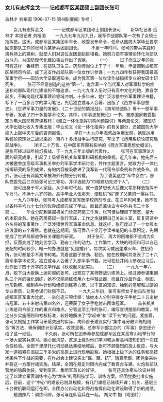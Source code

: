 ### 女儿有志挥金戈——记成都军区某团硕士副团长张可
岳林才  刘裕国
1998-07-15
第4版(要闻)
专栏：

　　女儿有志挥金戈
　　——记成都军区某团硕士副团长张可
　　新华社记者  岳林才  本报记者  刘裕国
　　一九九七年九月九日，我军作战部队第一次有了女硕士指挥员。这天，成都军区某集团军军长、政委发布命令，任命从国防大学毕业要求回原部队工作的张可为某步兵团副团长。
　　不足一年时间，张可的带兵实践和演兵场上的建树，就使人们对这位女团副刮目相看。她努力把军事理论转化为部队战斗力，为国防现代化建设事业作出了贡献。
　　（一）
　　过了而立之年的张可有这样一番经历：在部队卫生员、药剂师岗位上干了十一年后，申请调到成都军区某师司令部，成了这支作战部队第一位女作训参谋；一九九四年秋获得我国最高军事学府——国防大学录取通知书，成为我军第一位攻读作战指挥专业的女硕士研究生。
　　张可不经意创造的这些“第一”，饱含着一个当代军人对军事科学的痴迷和对部队现代化建设的不懈追求。一九七九年入伍时只有高中文化的她，靠自学起步，不断向现代军事理论领域冲刺。十多年来，她广泛涉猎中外军事理论书籍，写下了一百多万字的学习笔记，先后独立或与人合著、出版了《西方军事思想史》、《世界军事力量的发展》、《二十世纪的情报战》、《海军陆战队》等十一部军事专著，发表了四十多篇学术论文。其中，《军事思想概论》一书，被原国家教委指定为电大国防教育课教材；《建立一体化指挥机构问题探讨》等两篇论文，被国防大学出版社收入专集出版；毕业论文《论一体化指挥》的有关部分，还被国防大学摘入上报中央军委的咨询报告。
　　早在一九九○年海湾战争爆发前，她就运用系统论原理对二战以来的一百八十多场战争进行研究，写出了《运用系统论研究局部战争》。
　　洋洋二十万言、在中国军界颇有影响的《西方军事思想史概论》，是张可经过四年挑灯夜战、于一九九三年出版的代表作。
　　张可在军事理论方面的研究成果，引起了上级领导机关和军事科研机构的重视。近几年来，她先后三次被邀参加高级军事机关举办的军事学术研讨会，并作主题发言。她致力于一体化指挥研究的系列成果，有的内容被吸收进了我军新一代司令部条例和作战条令。此外，张可还有两篇文章被海外刊物分别转载。
　　为了褒奖这位“军中女杰”，部队党委先后三次给张可记三等功，并评选她为“巾帼建功先进个人”。
　　（二）
　　张可出身于军人家庭，从少年时代起，就一直梦想长大后像父辈那样去指挥千军万马。不满十六岁的她，高中毕业入伍那天，便趁机“偷”走了父亲的一摞兵书。
　　一九八○年秋，张可考入成都军区军医学校药剂专业。在三年时间里，她不仅以各科平均九十七分的优异成绩完成了学业，而且还兼读古今中外兵书二十多部……
　　毕业分配到某部机关门诊部药房工作后，张可很快理顺了面宽、量大的本职业务。她在药房搭起一张行军床，工作之余就把自己关进斗室，反复研读中外名将的军事著作，广泛涉猎世界军事革命信息。就这样，张可度过了一个女孩本应浪漫的五个春秋。也就在这期间，张可靠八十余万字读书笔记的丰厚积淀，先期完成了世界局部战争有关课题的研究。
　　对于张可，再大的困难都不会成为负担，反而变成了她刻苦学习、勤奋工作的动力。工作繁忙，大块的时间和可以自己支配的时间较少，唯一的办法就是“见缝插针”。每次实习或出差乘火车、住招待所，张可都是手不离书和笔。凭着这股子拼劲、韧劲，她在校期间共发表了二十六篇军事学术论文，独立或与人合著了九部军事书籍。张可在赴井冈山参观见习后，创作出了四十万字的文学作品《秋收起义纪实》。
　　（三）
　　一九九一年六月，脱下白大褂换上迷彩服的张可，出现在了某师野战训练场上。经过师参谋集训队三个月的强化训练，她不仅能熟练使用六七种轻武器，而且在沙盘作业、标图、地形勘察、编制各种计划和组织训练等方面，以丰富的知识、独到的见解和过硬的专业素质，让男参谋们钦佩不已。
　　一九九三年初，张可率师女子射击队参加成都军区军事大比武，一举创造三项佳绩：除她本人分别夺得女子手枪二十五米射击冠军、五十米射击第四名外，还荣获了女子手枪射击团体冠军。
　　首长机关训练是司令部工作的重点和难点。分管这项工作的张可，编写宣讲提纲和教案，制定分步实施细则和考核标准，较好地解决了“学起来”和“深下去”的问题。紧接着，张可又根据工作学习矛盾突出的实际，向师首长建议实行“集中与分散训练相结合”等方法，确保训练计划落实，收效显著。总参军训部主办的《军事》杂志还介绍了这一经验。
　　不久前，张可所在团奉命参加成都军区在某高寒山地举行的一场大型实兵演习。她心里清楚，这是上级对他们学习和运用高科技知识的一次综合性检验。全团千里摩托化机动抵达集结地域后，张可不顾强烈的高山反应，与大家一道抓紧在海拔三千多米的高原上进行现地勘察。她根据上级下达的任务和高技术条件下作战的需要，在作战会上建议突出“谋、藏、抗”，隐真示假。团党委采纳并将这一方案付诸实施。结果，全团在规定时限内完成了数百台车辆、火炮和部队营地的隐蔽伪装，受到军区、集团军首长的好评。
　　张可还具体牵头论证并制定了以建立军官训练中心为“龙头”的高科技学习、训练方案。经团党委批准实施后，目前，这个“中心”的建设已初具规模，有几门课程已陆续开课；机关、基层三十台微机联网运行在即，全团办公自动化和野战指挥自动化建设取得了新的成绩。
　　题图照片：训练间隙，张可与连队官兵在一起。  胡龙中  摄（附图片）
